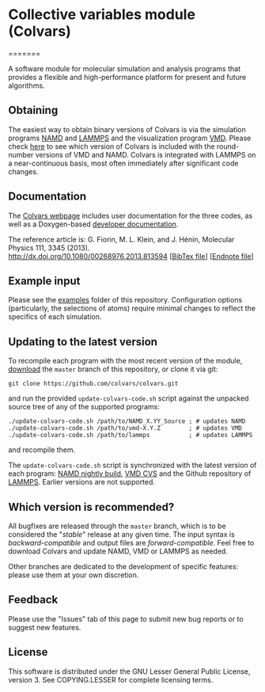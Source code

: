 # Collective variables module (Colvars)
=======

A software module for molecular simulation and analysis programs that provides a flexible and high-performance platform for present and future algorithms.

## Obtaining

The easiest way to obtain binary versions of Colvars is via the simulation programs [NAMD](http://www.ks.uiuc.edu/Research/namd/) and [LAMMPS](http://lammps.sandia.gov/) and the visualization program [VMD](http://www.ks.uiuc.edu/Research/vmd/).  Please check [here](https://github.com/colvars/colvars/releases) to see which version of Colvars is included with the round-number versions of VMD and NAMD.  Colvars is integrated with LAMMPS on a near-continuous basis, most often immediately after significant code changes.

## Documentation

The [Colvars webpage](http://colvars.github.io/) includes user documentation for the three codes, as well as a Doxygen-based [developer documentation](http://colvars.github.io/doxygen/html/).

The reference article is:
G. Fiorin, M. L. Klein, and J. Hénin, Molecular Physics 111, 3345 (2013).  
http://dx.doi.org/10.1080/00268976.2013.813594  \[[BibTex file](https://github.com/colvars/colvars/blob/master/doc/ref_Fiorin_2013.bib?raw=true)\] \[[Endnote file](https://github.com/colvars/colvars/blob/master/doc/ref_Fiorin_2013.ciw?raw=true)\]

## Example input

Please see the [examples](https://github.com/colvars/colvars/tree/master/examples?raw=true) folder of this repository.  Configuration options (particularly, the selections of atoms) require minimal changes to reflect the specifics of each simulation.

## Updating to the latest version

To recompile each program with the most recent version of the module, [download](https://github.com/colvars/colvars/archive/master.zip) the `master` branch of this repository, or clone it via git:
```
git clone https://github.com/colvars/colvars.git
```
and run the provided `update-colvars-code.sh` script against the unpacked source tree of any of the supported programs:
```
./update-colvars-code.sh /path/to/NAMD_X.YY_Source ; # updates NAMD
./update-colvars-code.sh /path/to/vmd-X.Y.Z        ; # updates VMD
./update-colvars-code.sh /path/to/lammps           ; # updates LAMMPS
```
and recompile them.

The `update-colvars-code.sh` script is synchronized with the latest version of each program: [NAMD nightly build](http://www.ks.uiuc.edu/Development/Download/download.cgi?PackageName=NAMD), [VMD CVS](http://www.ks.uiuc.edu/Research/vmd/doxygen/cvsget.html) and the Github repository of [LAMMPS](https://github.com/lammps/lammps).  Earlier versions are not supported.

## Which version is recommended?

All bugfixes are released through the `master` branch, which is to be considered the "*stable*" release at any given time.  The input syntax is *backward-compatible* and output files are *forward-compatible*.  Feel free to download Colvars and update NAMD, VMD or LAMMPS as needed.

Other branches are dedicated to the development of specific features: please use them at your own discretion.

## Feedback

Please use the "Issues" tab of this page to submit new bug reports or to suggest new features.

## License

This software is distributed under the GNU Lesser General Public License, version 3.  See COPYING.LESSER for complete licensing terms.
